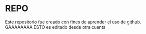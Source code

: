 # REPO
Este repositorio fue creado con fines de aprender el uso de github.
GAAAAAAAA ESTO es editado desde otra cuenta
